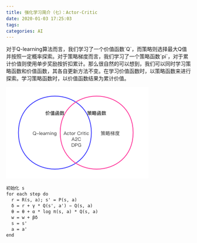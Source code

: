 ```yaml
---
title: 强化学习简介（七）：Actor-Critic
date: 2020-01-03 17:25:03
tags:
categories: AI
---
```


对于Q-learning算法而言，我们学习了一个价值函数\`Q\`，而策略则选择最大Q值并按照一定概率探索。对于策略梯度而言，我们学习了一个策略函数\`pi\`，对于累计价值则使用单步奖励按折扣累计。那么很自然的可以想到，我们可以同时学习策略函数和价值函数，其各自更新方法不变。在学习价值函数时，以策略函数来进行探索。学习策略函数时，以价值函数结果为累计价值。

![Actor-Critic](/img/rl-7/1.png)

```
初始化 s
for each step do
  r = R(s, a); s' = P(s, a)
  δ = r + γ * Q(s', a') − Q(s, a)
  θ = θ + α * log π(s, a) * Q(s, a)
  w = w + βδ
  s = s'
  a = a'
end
```
